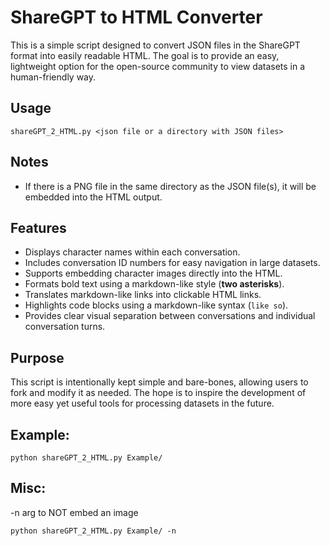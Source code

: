
# ShareGPT to HTML Converter

This is a simple script designed to convert JSON files in the ShareGPT format into easily readable HTML. The goal is to provide an easy, lightweight option for the open-source community to view datasets in a human-friendly way.

## Usage

```
shareGPT_2_HTML.py <json file or a directory with JSON files>
```

## Notes

- If there is a PNG file in the same directory as the JSON file(s), it will be embedded into the HTML output.

## Features

- Displays character names within each conversation.
- Includes conversation ID numbers for easy navigation in large datasets.
- Supports embedding character images directly into the HTML.
- Formats bold text using a markdown-like style (**two asterisks**).
- Translates markdown-like links into clickable HTML links.
- Highlights code blocks using a markdown-like syntax (```like so```).
- Provides clear visual separation between conversations and individual conversation turns.

## Purpose

This script is intentionally kept simple and bare-bones, allowing users to fork and modify it as needed. The hope is to inspire the development of more easy yet useful tools for processing datasets in the future.

## Example:
````
python shareGPT_2_HTML.py Example/
````

## Misc:
-n arg to NOT embed an image

````
python shareGPT_2_HTML.py Example/ -n
````
